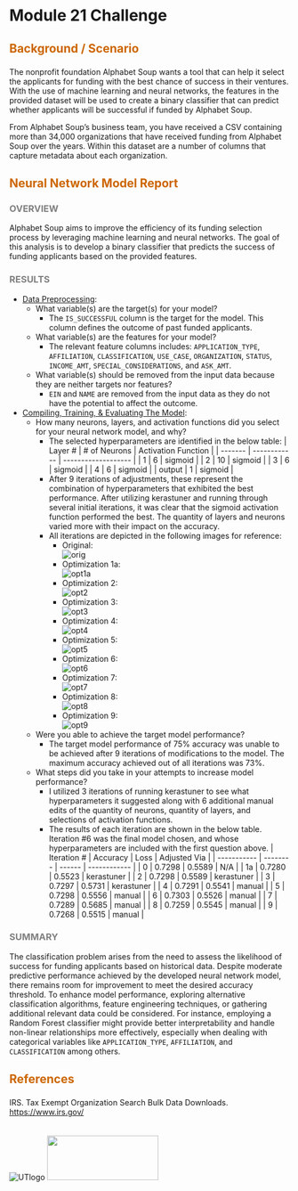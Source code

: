 # Module 21 Challenge

## <p style="color:#CC6600">Background / Scenario</p> 

The nonprofit foundation Alphabet Soup wants a tool that can help it select the applicants for funding with the best chance of success in their ventures. With the use of machine learning and neural networks, the features in the provided dataset will be used to create a binary classifier that can predict whether applicants will be successful if funded by Alphabet Soup.

From Alphabet Soup’s business team, you have received a CSV containing more than 34,000 organizations that have received funding from Alphabet Soup over the years. Within this dataset are a number of columns that capture metadata about each organization.
<br>

## <p style="color:#CC6600">Neural Network Model Report</p> 

### <p style="color:gray">OVERVIEW</p> 
Alphabet Soup aims to improve the efficiency of its funding selection process by leveraging machine learning and neural networks. The goal of this analysis is to develop a binary classifier that predicts the success of funding applicants based on the provided features.
<br>

### <p style="color:gray">RESULTS</p> 
- <ins>Data Preprocessing</ins>: 
    - What variable(s) are the target(s) for your model?
        - The `IS_SUCCESSFUL` column is the target for the model. This column defines the outcome of past funded applicants.
    - What variable(s) are the features for your model?
        - The relevant feature columns includes: `APPLICATION_TYPE`, `AFFILIATION`, `CLASSIFICATION`, `USE_CASE`, `ORGANIZATION`, `STATUS`, `INCOME_AMT`, `SPECIAL_CONSIDERATIONS`, and `ASK_AMT`.
    - What variable(s) should be removed from the input data because they are neither targets nor features?
        - `EIN` and `NAME` are removed from the input data as they do not have the potential to affect the outcome.
- <ins>Compiling, Training, & Evaluating The Model</ins>:
    - How many neurons, layers, and activation functions did you select for your neural network model, and why?
        - The selected hyperparameters are identified in the below table:
            | Layer # | # of Neurons | Activation Function |
            | ------- | ------------ | ------------------- |
            | 1       | 6            | sigmoid             |
            | 2       | 10           | sigmoid             |
            | 3       | 6            | sigmoid             |
            | 4       | 6            | sigmoid             |
            | output  | 1            | sigmoid             |
        - After 9 iterations of adjustments, these represent the combination of hyperparameters that exhibited the best performance. After utilizing kerastuner and running through several initial iterations, it was clear that the sigmoid activation function performed the best. The quantity of layers and neurons varied more with their impact on the accuracy.
        - All iterations are depicted in the following images for reference:
            - Original:<br>
                ![orig](images/orig.png)
            - Optimization 1a:<br>
                ![opt1a](images/opt1a.png)
            - Optimization 2:<br>
                ![opt2](images/opt2.png)
            - Optimization 3:<br>
                ![opt3](images/opt3.png)
            - Optimization 4:<br>
                ![opt4](images/opt4.png)
            - Optimization 5:<br>
                ![opt5](images/opt5.png)
            - Optimization 6:<br>
                ![opt6](images/opt6.png)
            - Optimization 7:<br>
                ![opt7](images/opt7.png)
            - Optimization 8:<br>
                ![opt8](images/opt8.png)
            - Optimization 9:<br>
                ![opt9](images/opt9.png)
    - Were you able to achieve the target model performance?
        - The target model performance of 75% accuracy was unable to be achieved after 9 iterations of modifications to the model. The maximum accuracy achieved out of all iterations was 73%.
    - What steps did you take in your attempts to increase model performance?
        - I utilized 3 iterations of running kerastuner to see what hyperparameters it suggested along with 6 additional manual edits of the quantity of neurons, quantity of layers, and selections of activation functions.
        - The results of each iteration are shown in the below table. Iteration #6 was the final model chosen, and whose hyperparameters are included with the first question above.
            | Iteration # | Accuracy | Loss   | Adjusted Via |
            | ----------- | -------- | ------ | ------------ |
            | 0           | 0.7298   | 0.5589 | N/A          |
            | 1a          | 0.7280   | 0.5523 | kerastuner   |
            | 2           | 0.7298   | 0.5589 | kerastuner   |
            | 3           | 0.7297   | 0.5731 | kerastuner   |
            | 4           | 0.7291   | 0.5541 | manual       |
            | 5           | 0.7298   | 0.5556 | manual       |
            | 6           | 0.7303   | 0.5526 | manual       |
            | 7           | 0.7289   | 0.5685 | manual       |
            | 8           | 0.7259   | 0.5545 | manual       |
            | 9           | 0.7268   | 0.5515 | manual       |
<!-- <br> -->

### <p style="color:gray">SUMMARY</p> 

<!-- Summarize the overall results of the deep learning model. Include a recommendation for how a different model could solve this classification problem, and then explain your recommendation. -->

<!-- The deep learning model demonstrated moderate predictive performance but fell short of the target accuracy. To enhance model performance, a different approach could involve exploring more complex neural network architectures, such as convolutional neural networks (CNNs) or recurrent neural networks (RNNs). These models can capture intricate patterns and dependencies within the data, potentially leading to improved predictive accuracy for this classification problem. Further exploration is needed. -->

<!-- The classification problem arises from the need to assess the likelihood of success for funding applicants based on historical data. Despite moderate predictive performance achieved by the developed neural network model, there remains room for improvement to meet the desired accuracy threshold. To enhance model performance, exploring alternative classification algorithms, feature engineering techniques, or gathering additional relevant data could be considered. These approaches may provide deeper insights into the factors influencing funding success and lead to more accurate predictions, thereby optimizing Alphabet Soup's funding selection process. -->

The classification problem arises from the need to assess the likelihood of success for funding applicants based on historical data. Despite moderate predictive performance achieved by the developed neural network model, there remains room for improvement to meet the desired accuracy threshold. To enhance model performance, exploring alternative classification algorithms, feature engineering techniques, or gathering additional relevant data could be considered. For instance, employing a Random Forest classifier might provide better interpretability and handle non-linear relationships more effectively, especially when dealing with categorical variables like `APPLICATION_TYPE`, `AFFILIATION`, and `CLASSIFICATION` among others. <!-- Additionally, ensemble methods such as Gradient Boosting Machines (GBM) could be explored to leverage the strengths of multiple weak learners and potentially enhance predictive accuracy. -->
<br>

## <p style="color:#CC6600">References</p>

IRS. Tax Exempt Organization Search Bulk Data Downloads. https://www.irs.gov/
<br>
<br>
<br>
![UTlogo](images/utaustin-mccombs.png)      <img src="images/edx-logo-elm.svg" width="200" height="80"> 